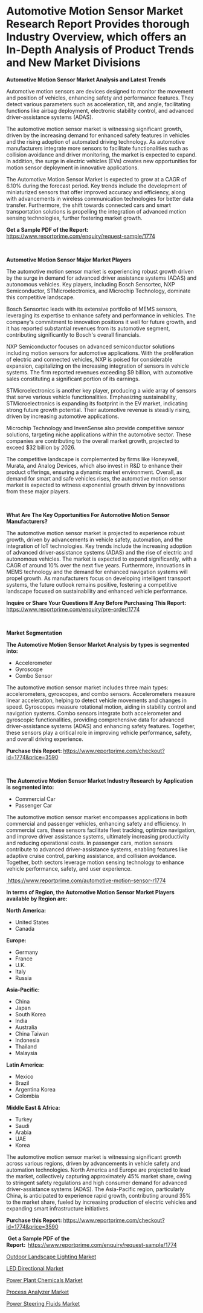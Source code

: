 <p><h1>Automotive Motion Sensor Market Research Report Provides thorough Industry Overview, which offers an In-Depth Analysis of Product Trends and New Market Divisions</h1></p><p><strong>Automotive Motion Sensor Market Analysis and Latest Trends</strong></p>
<p><p>Automotive motion sensors are devices designed to monitor the movement and position of vehicles, enhancing safety and performance features. They detect various parameters such as acceleration, tilt, and angle, facilitating functions like airbag deployment, electronic stability control, and advanced driver-assistance systems (ADAS). </p><p>The automotive motion sensor market is witnessing significant growth, driven by the increasing demand for enhanced safety features in vehicles and the rising adoption of automated driving technology. As automotive manufacturers integrate more sensors to facilitate functionalities such as collision avoidance and driver monitoring, the market is expected to expand. In addition, the surge in electric vehicles (EVs) creates new opportunities for motion sensor deployment in innovative applications.</p><p>The Automotive Motion Sensor Market is expected to grow at a CAGR of 6.10% during the forecast period. Key trends include the development of miniaturized sensors that offer improved accuracy and efficiency, along with advancements in wireless communication technologies for better data transfer. Furthermore, the shift towards connected cars and smart transportation solutions is propelling the integration of advanced motion sensing technologies, further fostering market growth.</p></p>
<p><strong>Get a Sample PDF of the Report:&nbsp;</strong> <a href="https://www.reportprime.com/enquiry/request-sample/1774?utm_campaign=16&utm_medium=2&utm_source=Github&utm_content=ia&utm_term=24122024&utm_id=automotive-motion-sensor">https://www.reportprime.com/enquiry/request-sample/1774</a></p>
<p>&nbsp;</p>
<p><strong>Automotive Motion Sensor Major Market Players</strong></p>
<p><p>The automotive motion sensor market is experiencing robust growth driven by the surge in demand for advanced driver assistance systems (ADAS) and autonomous vehicles. Key players, including Bosch Sensortec, NXP Semiconductor, STMicroelectronics, and Microchip Technology, dominate this competitive landscape. </p><p>Bosch Sensortec leads with its extensive portfolio of MEMS sensors, leveraging its expertise to enhance safety and performance in vehicles. The company's commitment to innovation positions it well for future growth, and it has reported substantial revenues from its automotive segment, contributing significantly to Bosch's overall financials.</p><p>NXP Semiconductor focuses on advanced semiconductor solutions including motion sensors for automotive applications. With the proliferation of electric and connected vehicles, NXP is poised for considerable expansion, capitalizing on the increasing integration of sensors in vehicle systems. The firm reported revenues exceeding $9 billion, with automotive sales constituting a significant portion of its earnings.</p><p>STMicroelectronics is another key player, producing a wide array of sensors that serve various vehicle functionalities. Emphasizing sustainability, STMicroelectronics is expanding its footprint in the EV market, indicating strong future growth potential. Their automotive revenue is steadily rising, driven by increasing automotive applications.</p><p>Microchip Technology and InvenSense also provide competitive sensor solutions, targeting niche applications within the automotive sector. These companies are contributing to the overall market growth, projected to exceed $32 billion by 2026.</p><p>The competitive landscape is complemented by firms like Honeywell, Murata, and Analog Devices, which also invest in R&D to enhance their product offerings, ensuring a dynamic market environment. Overall, as demand for smart and safe vehicles rises, the automotive motion sensor market is expected to witness exponential growth driven by innovations from these major players.</p></p>
<p>&nbsp;</p>
<p><strong>What Are The Key Opportunities For Automotive Motion Sensor Manufacturers?</strong></p>
<p><p>The automotive motion sensor market is projected to experience robust growth, driven by advancements in vehicle safety, automation, and the integration of IoT technologies. Key trends include the increasing adoption of advanced driver-assistance systems (ADAS) and the rise of electric and autonomous vehicles. The market is expected to expand significantly, with a CAGR of around 10% over the next five years. Furthermore, innovations in MEMS technology and the demand for enhanced navigation systems will propel growth. As manufacturers focus on developing intelligent transport systems, the future outlook remains positive, fostering a competitive landscape focused on sustainability and enhanced vehicle performance.</p></p>
<p><strong>Inquire or Share Your Questions If Any Before Purchasing This Report:</strong> <a href="https://www.reportprime.com/enquiry/pre-order/1774?utm_campaign=16&utm_medium=2&utm_source=Github&utm_content=ia&utm_term=24122024&utm_id=automotive-motion-sensor">https://www.reportprime.com/enquiry/pre-order/1774</a></p>
<p>&nbsp;</p>
<p><strong>Market Segmentation</strong></p>
<p><strong>The Automotive Motion Sensor Market Analysis by types is segmented into:</strong></p>
<p><ul><li>Accelerometer</li><li>Gyroscope</li><li>Combo Sensor</li></ul></p>
<p><p>The automotive motion sensor market includes three main types: accelerometers, gyroscopes, and combo sensors. Accelerometers measure linear acceleration, helping to detect vehicle movements and changes in speed. Gyroscopes measure rotational motion, aiding in stability control and navigation systems. Combo sensors integrate both accelerometer and gyroscopic functionalities, providing comprehensive data for advanced driver-assistance systems (ADAS) and enhancing safety features. Together, these sensors play a critical role in improving vehicle performance, safety, and overall driving experience.</p></p>
<p><strong>Purchase this Report:&nbsp;</strong><a href="https://www.reportprime.com/checkout?id=1774&price=3590&utm_campaign=16&utm_medium=2&utm_source=Github&utm_content=ia&utm_term=24122024&utm_id=automotive-motion-sensor">https://www.reportprime.com/checkout?id=1774&price=3590</a></p>
<p>&nbsp;</p>
<p><strong>The Automotive Motion Sensor Market Industry Research by Application is segmented into:</strong></p>
<p><ul><li>Commercial Car</li><li>Passenger Car</li></ul></p>
<p><p>The automotive motion sensor market encompasses applications in both commercial and passenger vehicles, enhancing safety and efficiency. In commercial cars, these sensors facilitate fleet tracking, optimize navigation, and improve driver assistance systems, ultimately increasing productivity and reducing operational costs. In passenger cars, motion sensors contribute to advanced driver-assistance systems, enabling features like adaptive cruise control, parking assistance, and collision avoidance. Together, both sectors leverage motion sensing technology to enhance vehicle performance, safety, and user experience.</p></p>
<p><a href="https://www.reportprime.com/automotive-motion-sensor-r1774?utm_campaign=16&utm_medium=2&utm_source=Github&utm_content=ia&utm_term=24122024&utm_id=automotive-motion-sensor">&nbsp;https://www.reportprime.com/automotive-motion-sensor-r1774</a></p>
<p><strong>In terms of Region, the Automotive Motion Sensor Market Players available by Region are:</strong></p>
<p>
    <p> <strong> North America: </strong>
        <ul>
            <li>United States</li>
            <li>Canada</li>
        </ul>
        </p> 
    <p> <strong> Europe: </strong>
        <ul>
            <li>Germany</li>
            <li>France</li>
            <li>U.K.</li>
            <li>Italy</li>
            <li>Russia</li>
        </ul>
        </p> 
    <p> <strong> Asia-Pacific: </strong>
        <ul>
            <li>China</li>
            <li>Japan</li>
            <li>South Korea</li>
            <li>India</li>
            <li>Australia</li>
            <li>China Taiwan</li>
            <li>Indonesia</li>
            <li>Thailand</li>
            <li>Malaysia</li>
        </ul>
        </p> 
    <p> <strong> Latin America: </strong>
        <ul>
            <li>Mexico</li>
            <li>Brazil</li>
            <li>Argentina Korea</li>
            <li>Colombia</li>
        </ul>
        </p> 
    <p> <strong> Middle East & Africa: </strong>
        <ul>
            <li>Turkey</li>
            <li>Saudi</li>
            <li>Arabia</li>
            <li>UAE</li>
            <li>Korea</li>
        </ul>
    </p>
    </p>
<p><p>The automotive motion sensor market is witnessing significant growth across various regions, driven by advancements in vehicle safety and automation technologies. North America and Europe are projected to lead the market, collectively capturing approximately 45% market share, owing to stringent safety regulations and high consumer demand for advanced driver-assistance systems (ADAS). The Asia-Pacific region, particularly China, is anticipated to experience rapid growth, contributing around 35% to the market share, fueled by increasing production of electric vehicles and expanding smart infrastructure initiatives.</p></p>
<p><strong>Purchase this Report: </strong><a href="https://www.reportprime.com/checkout?id=1774&price=3590&utm_campaign=16&utm_medium=2&utm_source=Github&utm_content=ia&utm_term=24122024&utm_id=automotive-motion-sensor">https://www.reportprime.com/checkout?id=1774&price=3590</a></p>
<p>&nbsp;<strong>Get a Sample PDF of the Report:&nbsp;&nbsp;</strong><a href="https://www.reportprime.com/enquiry/request-sample/1774?utm_campaign=16&utm_medium=2&utm_source=Github&utm_content=ia&utm_term=24122024&utm_id=automotive-motion-sensor">https://www.reportprime.com/enquiry/request-sample/1774</a></p>
<p><strong></strong></p>
<p><p><a href="https://github.com/JosephineMcguire65/Market-Research-Report-List-1/blob/main/outdoor-landscape-lighting-market.md?utm_campaign=16&utm_medium=2&utm_source=Github&utm_content=ia&utm_term=24122024&utm_id=automotive-motion-sensor">Outdoor Landscape Lighting Market</a></p><p><a href="https://github.com/jerhoskinson197676/Market-Research-Report-List-1/blob/main/led-directional-market.md?utm_campaign=16&utm_medium=2&utm_source=Github&utm_content=ia&utm_term=24122024&utm_id=automotive-motion-sensor">LED Directional Market</a></p><p><a href="https://www.linkedin.com/pulse/growth-revenue-projections-power-plant-chemicals-market-127-2gucf?utm_campaign=16&utm_medium=2&utm_source=Github&utm_content=ia&utm_term=24122024&utm_id=automotive-motion-sensor">Power Plant Chemicals Market</a></p><p><a href="https://www.linkedin.com/pulse/process-analyzer-market-analysis-striking-cagr-43-from-451se?utm_campaign=16&utm_medium=2&utm_source=Github&utm_content=ia&utm_term=24122024&utm_id=automotive-motion-sensor">Process Analyzer Market</a></p><p><a href="https://www.linkedin.com/pulse/c-glance-reports-anmec?utm_campaign=16&utm_medium=2&utm_source=Github&utm_content=ia&utm_term=24122024&utm_id=automotive-motion-sensor">Power Steering Fluids Market</a></p></p>